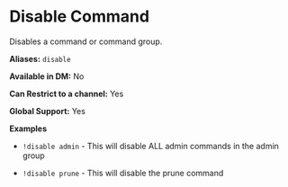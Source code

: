 # Disable Command

Disables a command or command group.

**Aliases:** `disable`

**Available in DM:** No

**Can Restrict to a channel:** Yes

**Global Support:** Yes

**Examples**

* `!disable admin` - This will disable ALL admin commands in the admin group

* `!disable prune` - This will disable the prune command